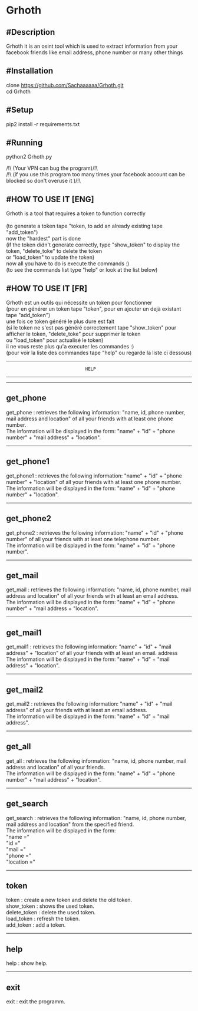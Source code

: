 # Grhoth

#Description
-------------------------------------------------------------------------------------
Grhoth it is an osint tool which is used to extract information from your facebook friends like email address, phone number or many other things

#Installation
-------------------------------------------------------------------------------------
clone https://github.com/Sachaaaaaa/Grhoth.git <br/>
cd Grhoth

#Setup
-------------------------------------------------------------------------------------
pip2 install -r requirements.txt

#Running
-------------------------------------------------------------------------------------
python2 Grhoth.py<br/>

/!\ (Your VPN can bug the program)/!\ <br/>
/!\ (if you use this program too many times your facebook account can be blocked so don't overuse it )/!\ 

#HOW TO USE IT [ENG]
-------------------------------------------------------------------------------------
Grhoth is a tool that requires a token to function correctly<br/><br/>
(to generate a token tape "token, to add an already existing tape "add_token")<br/>
now the "hardest" part is done<br/>
(if the token didn't generate correctly, type "show_token" to display the token, "delete_toke" to delete the token<br/>
or "load_token" to update the token)<br/>
now all you have to do is execute the commands :)<br/>
(to see the commands list type "help" or look at the list below)

#HOW TO USE IT [FR]
-------------------------------------------------------------------------------------
Grhoth est un outils qui nécessite un token pour fonctionner<br/>
(pour en générer un token tape "token", pour en ajouter un dejà existant tape "add_token")<br/>
une fois ce token généré le plus dure est fait<br/> 
(si le token ne s'est pas généré correctement tape "show_token" pour afficher le token, "delete_toke" pour supprimer le token<br/> 
ou "load_token" pour actualisé le token)<br/>
il ne vous reste plus qu'a executer les commandes :)<br/>
(pour voir la liste des commandes tape "help" ou regarde la liste ci dessous)

-------------------------------------------------------------------------------------
                                  HELP
-------------------------------------------------------------------------------------
-------------------------------------------------------------------------------------
get_phone <br/>
-------------------------------------------------------------------------------------
get_phone : retrieves the following information: "name, id, phone number, mail address and location" of all your friends with at least one phone number.
<br/>
The information will be displayed in the form: "name" + "id" + "phone number" + "mail address" + "location".

-------------------------------------------------------------------------------------
get_phone1
-------------------------------------------------------------------------------------
get_phone1 : retrieves the following information: "name" + "id" + "phone number" + "location" of all your friends with at least one phone number.
<br/>
The information will be displayed in the form: "name" + "id" + "phone number" + "location".

-------------------------------------------------------------------------------------
get_phone2
-------------------------------------------------------------------------------------
get_phone2 : retrieves the following information: "name" + "id" + "phone number" of all your friends with at least one telephone number.<br/>
The information will be displayed in the form: "name" + "id" + "phone number".

-------------------------------------------------------------------------------------
get_mail 
-------------------------------------------------------------------------------------
get_mail : retrieves the following information: "name, id, phone number, mail address and location" of all your friends with at least an email address.
<br/>The information will be displayed in the form: "name" + "id" + "phone number" + "mail address + "location".

-------------------------------------------------------------------------------------
get_mail1
-------------------------------------------------------------------------------------
get_mail1 : retrieves the following information: "name" + "id" + "mail address" + "location" of all your friends with at least an email. address
<br/>The information will be displayed in the form: "name" + "id" + "mail address" + "location".

-------------------------------------------------------------------------------------
get_mail2
-------------------------------------------------------------------------------------
get_mail2 : retrieves the following information: "name" + "id" + "mail address" of all your friends with at least an email address.
<br/>The information will be displayed in the form: "name" + "id" + "mail address".

-------------------------------------------------------------------------------------
get_all 
-------------------------------------------------------------------------------------
get_all : retrieves the following information: "name, id, phone number, mail address and location" of all your friends.
<br/>The information will be displayed in the form: "name" + "id" + "phone number" + "mail address" + "location".

-------------------------------------------------------------------------------------
get_search
-------------------------------------------------------------------------------------
get_search : retrieves the following information: "name, id, phone number, mail address and location" from the specified friend.
<br/>The information will be displayed in the form:<br/>
"name ="<br/>
"id ="<br/>
"mail ="<br/>
"phone ="<br/>
"location ="<br/>

-------------------------------------------------------------------------------------
token
-------------------------------------------------------------------------------------
token : create a new token and delete the old token.<br/>
show_token : shows the used token.<br/>
delete_token : delete the used token.<br/>
load_token : refresh the token.<br/>
add_token : add a token.<br/>

-------------------------------------------------------------------------------------
help
-------------------------------------------------------------------------------------
help : show help.

-------------------------------------------------------------------------------------
exit
-------------------------------------------------------------------------------------
exit : exit the programm.
